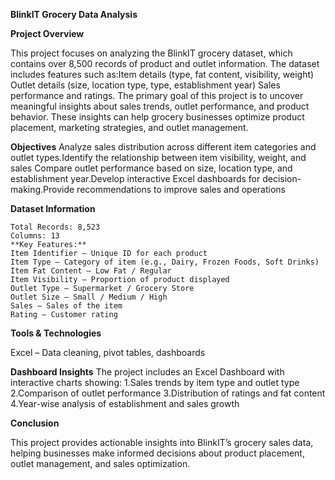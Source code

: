 **BlinkIT Grocery Data Analysis**

**Project Overview**

This project focuses on analyzing the BlinkIT grocery dataset, which contains over 8,500 records of product and outlet information.
The dataset includes features such as:Item details (type, fat content, visibility, weight) Outlet details (size, location type, type, establishment year) Sales performance and ratings.
The primary goal of this project is to uncover meaningful insights about sales trends, outlet performance, and product behavior.
These insights can help grocery businesses optimize product placement, marketing strategies, and outlet management.

**Objectives**
Analyze sales distribution across different item categories and outlet types.Identify the relationship between item visibility, weight, and sales Compare outlet
performance based on size, location type, and establishment year.Develop interactive Excel dashboards for decision-making.Provide recommendations to improve sales and operations

**Dataset Information**
```
Total Records: 8,523
Columns: 13
**Key Features:**
Item Identifier – Unique ID for each product
Item Type – Category of item (e.g., Dairy, Frozen Foods, Soft Drinks)
Item Fat Content – Low Fat / Regular
Item Visibility – Proportion of product displayed
Outlet Type – Supermarket / Grocery Store
Outlet Size – Small / Medium / High
Sales – Sales of the item
Rating – Customer rating
```
**Tools & Technologies**

Excel – Data cleaning, pivot tables, dashboards

**Dashboard Insights**
The project includes an Excel Dashboard with interactive charts showing:
1.Sales trends by item type and outlet type
2.Comparison of outlet performance
3.Distribution of ratings and fat content
4.Year-wise analysis of establishment and sales growth

**Conclusion**

This project provides actionable insights into BlinkIT’s grocery sales data, helping businesses make informed decisions about product placement, outlet management,
and sales optimization.

